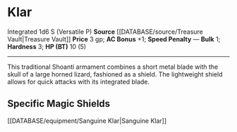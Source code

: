 ﻿---
ac: '1'
bulk: '1'
hardness: '3'
hp: 10 (5)
id: '12'
item_category: Shields
item_subcategory: Base Shields
level: '0'
name: Klar
price: 3 gp
rarity: Common
rus_type_level: null
source: '[[DATABASE/source/Treasure Vault|Treasure Vault]]'
speed_penalty: null
trait:
- '[[DATABASE/trait/Integrated|Integrated 1d6 S (Versatile P)]]'
type: Shield

---
# Klar

<span class="item-trait">Integrated 1d6 S (Versatile P)</span>
**Source** [[DATABASE/source/Treasure Vault|Treasure Vault]] 
**Price** 3 gp; **AC Bonus** +1; **Speed Penalty** —
**Bulk** 1; **Hardness** 3; **HP (BT)** 10 (5)

---
This traditional Shoanti armament combines a short metal blade with the skull of a large horned lizard, fashioned as a shield. The lightweight shield allows for quick attacks with its integrated blade.

## Specific Magic Shields

[[DATABASE/equipment/Sanguine Klar|Sanguine Klar]]